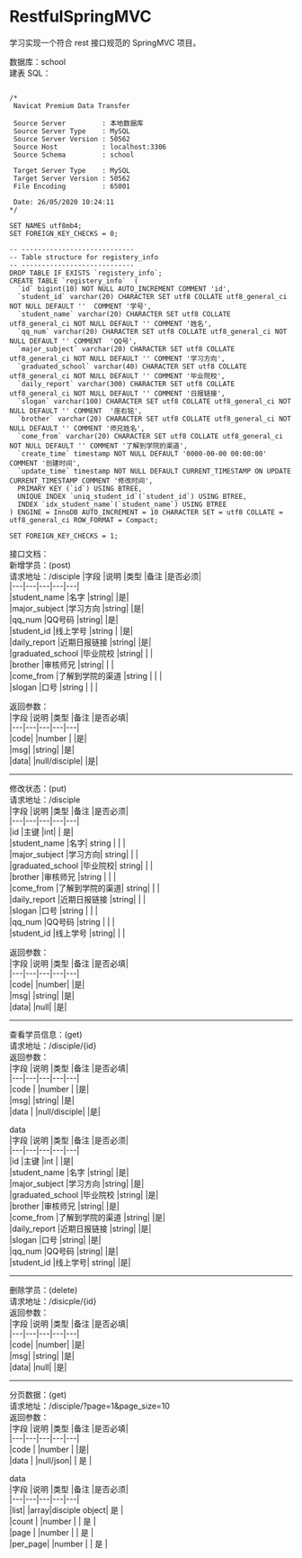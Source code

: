# RestfulSpringMVC
学习实现一个符合 rest 接口规范的 SpringMVC 项目。

数据库：school    
建表 SQL：
```

/*
 Navicat Premium Data Transfer

 Source Server         : 本地数据库
 Source Server Type    : MySQL
 Source Server Version : 50562
 Source Host           : localhost:3306
 Source Schema         : school

 Target Server Type    : MySQL
 Target Server Version : 50562
 File Encoding         : 65001

 Date: 26/05/2020 10:24:11
*/

SET NAMES utf8mb4;
SET FOREIGN_KEY_CHECKS = 0;

-- ----------------------------
-- Table structure for registery_info
-- ----------------------------
DROP TABLE IF EXISTS `registery_info`;
CREATE TABLE `registery_info`  (
  `id` bigint(10) NOT NULL AUTO_INCREMENT COMMENT 'id',
  `student_id` varchar(20) CHARACTER SET utf8 COLLATE utf8_general_ci NOT NULL DEFAULT ''  COMMENT '学号',
  `student_name` varchar(20) CHARACTER SET utf8 COLLATE utf8_general_ci NOT NULL DEFAULT '' COMMENT '姓名',
  `qq_num` varchar(20) CHARACTER SET utf8 COLLATE utf8_general_ci NOT NULL DEFAULT '' COMMENT  'QQ号',
  `major_subject` varchar(20) CHARACTER SET utf8 COLLATE utf8_general_ci NOT NULL DEFAULT '' COMMENT '学习方向',
  `graduated_school` varchar(40) CHARACTER SET utf8 COLLATE utf8_general_ci NOT NULL DEFAULT '' COMMENT '毕业院校',
  `daily_report` varchar(300) CHARACTER SET utf8 COLLATE utf8_general_ci NOT NULL DEFAULT '' COMMENT '日报链接',
  `slogan` varchar(100) CHARACTER SET utf8 COLLATE utf8_general_ci NOT NULL DEFAULT '' COMMENT  '座右铭',
  `brother` varchar(20) CHARACTER SET utf8 COLLATE utf8_general_ci NOT NULL DEFAULT '' COMMENT '师兄姓名',
  `come_from` varchar(20) CHARACTER SET utf8 COLLATE utf8_general_ci NOT NULL DEFAULT '' COMMENT '了解到学院的渠道',
  `create_time` timestamp NOT NULL DEFAULT '0000-00-00 00:00:00' COMMENT '创建时间',
  `update_time` timestamp NOT NULL DEFAULT CURRENT_TIMESTAMP ON UPDATE CURRENT_TIMESTAMP COMMENT '修改时间',
  PRIMARY KEY (`id`) USING BTREE,
  UNIQUE INDEX `uniq_student_id`(`student_id`) USING BTREE,
  INDEX `idx_student_name`(`student_name`) USING BTREE
) ENGINE = InnoDB AUTO_INCREMENT = 10 CHARACTER SET = utf8 COLLATE = utf8_general_ci ROW_FORMAT = Compact;

SET FOREIGN_KEY_CHECKS = 1;

```

接口文档：    
新增学员：(post)       
请求地址：/disciple
|字段    |说明	|类型	|备注	|是否必须|    
|---|---|---|---|---|  
|student_name	|名字	|string|	|是|  
|major_subject	|学习方向	|string|	|是|  
|qq_num	|QQ号码	|string|		|是|  
|student_id	|线上学号	|string	|	|是|  
|daily_report	|近期日报链接	|string|	|是|  
|graduated_school	|毕业院校	|string|	|  |  
|brother	|审核师兄	|string|		|  |  
|come_from	|了解到学院的渠道	|string	|	|  |  
|slogan	|口号	|string	|	|  |  

返回参数：  
|字段	|说明	|类型	|备注	|是否必填|  
|---|---|---|---|---|  
|code|	|number	|	|是|  
|msg|    |string|	|是|  
|data|    |null/disciple|    |是|  

****

修改状态：(put)     
请求地址：/disciple  
|字段	|说明	|类型	|备注	|是否必须|  
|---|---|---|---|---|  
|id	|主键	|int|	|	是|  
|student_name	|名字|	string	|	| |  
|major_subject	|学习方向|	string|	|	|  
|graduated_school	|毕业院校|	string|	|	|  
|brother	|审核师兄	|string	|	| |  
|come_from	|了解到学院的渠道|	string|		| |  
|daily_report	|近期日报链接	|string|	|	|  
|slogan	|口号	|string	|	| |  
|qq_num	|QQ号码	|string	|	|  |   
|student_id	|线上学号	|string|	| |	  

返回参数：  
|字段	|说明	|类型	|备注	|是否必填|  
|---|---|---|---|---|  
|code|	|number|	|是|  
|msg|    |string|    |是|  
|data|    |null|    |是|   

****

查看学员信息：(get)       
请求地址：/disciple/{id}   
返回参数：  
|字段	|说明	|类型	|备注	|是否必填|  
|---|---|---|---|---|  
|code	|	|number	|	|是|  
|msg|    |string|    |是|  
|data	|	|null/disciple|	|是|  

data  
|字段	|说明	|类型	|备注	|是否必须|  
|---|---|---|---|---|  
|id	|主键	|int	|	|是|  
|student_name	|名字	|string|		|是|  
|major_subject	|学习方向	|string|		|是|  
|graduated_school	|毕业院校	|string|		|是|  
|brother	|审核师兄	|string|		|是|  
|come_from	|了解到学院的渠道	|string|		|是|  
|daily_report	|近期日报链接	|string|		|是|  
|slogan	|口号	|string|		|是|  
|qq_num	|QQ号码	|string|		|是|  
|student_id	|线上学号|	string|		|是|  

****

删除学员：(delete)       
请求地址：/disicple/{id}    
返回参数：  
|字段	|说明	|类型	|备注	|是否必填|  
|---|---|---|---|---|  
|code|	|number|   |是|  
|msg|    |string|    |是|  
|data|    |null|    |是|  

****

分页数据：(get)    
请求地址：/disciple/?page=1&page_size=10    
返回参数：    
|字段	|说明	|类型	|备注	|是否必填|  
|---|---|---|---|---|  
|code	|	|number	|	|是|  
|data	|   |null/json|	| 是 |  


data  
|字段	|说明	|类型	|备注	|是否必须|  
|---|---|---|---|---|  
|list|   |array|disciple object| 是 |   
|count    |	|number	|	| 是 |  
|page	|	|number	|	| 是 |  
|per_page|	|number	|	| 是 |     
